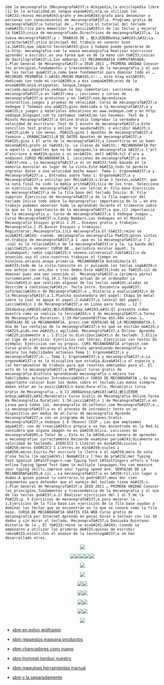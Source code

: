 
```
sbm la mecanografia 1Mecanograf&#237;a Wikipedia,la enciclopedia libre [1] En la actualidad,en lengua espa&#241;ola,se utilizan los t&#233;rminos mecan&#243;grafo y mecan&#243;grafa para denominar a personas con conocimientos de mecanograf&#237;a. Programa gratis de mecanograf&#237;a tutorial de … Practica el tutorial del teclado num&#233;rico para memorizar la posici&#243;n de las teclas y mejorar la t&#233;cnica de mecanografiado.Directrices de mecanograf&#237;a. la nueva mecanograf&#237;a : TRABAJO DE … 嵌入式视频&nbsp;&#0183;&#32;La caracter&#237;stica principal del trabajo es conocer bien la.1&#191;que impacto tecnol&#243;gico y humano puede generarse de la.http: mecanografia.com la nueva mecanografia Realizar ejercicios aprender a escribir,es una tarea que va de la mano con t&#233;cnicas de dactilograf&#237;a.Sin embargo.(1) MECANOGRAFIA COMPUTARIADA; 1.Plan General de Mecanograf&#237;a 2010 2011 … PRIMERA UNIDAD Conocer los principios,fundamentos y trascendencia de la mecanografia y el uso de las teclas gu&#237;a,como base fundamental para dominar todo el … RECURSOS PRIMARIA Y.&#161;MUCHO M&#193;S!: … este blog est&#193; dedicado con todo mi cari&#209;o a mis compa&#209;eros de la ense&#209;anza.etiquetas: lengua,lengua variado,mecanografia,vedoque.no hay comentarios: Lecciones de mecanograf&#237;a en l&#237;nea … Lecciones y cursos de mecanograf&#237;a gratuitos y en l&#237;nea.Aprendizaje interactivo,juegos y pruebas de velocidad. Curso de mecanograf&#237;a Vedoque I Tenemos una p&#225;gina dedicada a la mecanograf&#237;a y m&#225;s juegos y materiales educativos en www.vedoque.com y en http: vedoque.blogspot.com te contamos c&#243;mo los hacemos. Test de 1 Minuto Mecanograf&#237;a Online Gratis Comprobar la verdadera velocidad de escritura: Test de 1 minuto de mecanograf&#237;a.Este sencillos test gratis y online te ayudar&#225; a escribir m&#225;s r&#225;pido y con menos. P&#225;gina 1 Apuntes de mecanograf&#237;a Yasmina … GRABACI&#211;N DE DATOS Apuntes de mecanograf&#237;a P&#225;gina 1 El arte de la mecanograf&#237;a Convertirse en un buen mecan&#243;grafo es s&#243;lo. La classe de 5&#232;: MECANOGRAFIA Per a aquells i aquelles que no ho sapigueu,la mecanografia &#233;s l'art d'escriure a m&#224;quina i us ser&#224; molt &#250;til d'ara a endavant.CURSO MECANOGRAFIA 1. Lecciones de mecanograf&#237;a en l&#237;nea … La mecanograf&#237;a es un m&#233;todo basado en la memoria muscular en lugar de la vista.Este m&#233;todo te permite ingresar datos a una velocidad mucho mayor. Tema 1: Ergonom&#237;a y Mecanograf&#237;a … Entradas sobre Tema 1: Ergonom&#237;a y Mecanograf&#237;a escritas por Mois&#233;s.Eran 3 textos,as&#237; que la nota final ha sido la media aritm&#233;tica de los tres. Seleccione un ejercicio de mecanograf&#237;a con letras A: Fila base Ejercicios de mecanograf&#237;a de la fila base del teclado Inicio: B: Fila superior Ejercicios de mecanograf&#237;a de la fila superior del teclado Inicio todo sobre la mecanografia: importancia de la … en ete trabajo podemos observar todo lo aprendido durante el trimestre sobre lo que es la importancia de la mecanograf&#237;a que.(1) importancia de la mecanografia y. Curso de mecanograf&#237;a 1 Vedoque Juegos … Curso Mecanograf&#237;a.Candy Numbers.Los Vedoques en el Mundial Mecanografia Ensayos gratis 1 25 … Ensayos gratis y trabajos: Mecanografia.1 25.Buscar Ensayos y trabajos; Registrarse;.Mecanografia.1)La mecanografia.El t&#233;rmino se acu&#241;&#243; cuando. mecanografia mecanografia P&#225;ginas vistas en.trabajo de mecanograf&#237;a 1 .que es la mecanograf&#237;a ? 2 .cual es la relaci&#243;n de la mecanograf&#237;a y la. La banda del capit&#225;n veneno: CURSO DE … periodico escolar &quot; la pluma&quot; radio capit&#225;n veneno.colodronia7.tabl&#211;n de anuncios.usa el coco.nuestros trabajos.el tiempo en hinojosa.enlaces.anaya primaria. MECANOGRAFIA Autodidacta El m&#233;todo de la vista.Consiste en ir pulsando las teclas seg&#250;n nos antoje con uno,dos o tres dedos.Este m&#233;todo es f&#225;cil de dominar pues una vez conocido el. Mecanograf&#237;a (primera parte) cursomecanet.com Fig.14.1.Teclado actual de un ordenador La funci&#243;n que realizan algunas de las teclas se&#241;aladas se describe a continuaci&#243;n. Tecla intro. Encuentra aqu&#237; informaci&#243;n de Mecanograf&#237;a … Historia y evoluci&#243;n de la Mecanograf&#237;a.1.Plancha sostenedora del papel: Chapa de metal sobre la cual se apoya el papel.2.Gu&#237;a lateral del papel:. Lecci&#243;n 1 de Mecanograf&#237;a en Linea para todas … 12 7 2014&nbsp;&#0183;&#32;嵌入式视频&nbsp;&#0183;&#32;El presente video muestra como se realiza la lecci&#243;n 1 de mecanograf&#237;a.Tarea de Mecanografia Duration: 1:34.MarioooohDlFlow 455,484 views.1… VENTAJAS DE LA MECANOGRAFIA. prezi.com VENTAJAS DE LA MECANOGRAFIA.1. Una de las ventajas de la mecanograf&#237;a es que se escribe m&#225;s r&#225;pido,con m&#225;s agilidad. Mecanograf&#237;a Online: Aprenda r&#225;pidamente a … 1.Elija su distribuci&#243;n de teclado: 2.Elija un tipo de ejercicio: Ejercicios con letras; Ejercicios con textos de ejemplo; Ejercicios con su propio. CURS MECANOGRAFIA artypist.com Curso gratis de mecanografia.Disfruta aprendiendo mecanografia o mejora tus habilidades actuales Tema 1: Ergonom&#237;a y mecanograf&#237;a. … Tema 1: Ergonom&#237;a y mecanograf&#237;a.La ergonom&#237;a es la disciplina que estudia,dise&#241;a el espacio y las herramientas de trabajo para que resulten adecuadas para el. El arte de la mecanograf&#237;a ARTypist Curso gratis de mecanografia.Disfruta aprendiendo mecanografia o mejora tus habilidades actuales Introducci&#243;n CURSO DE MECANOGRAFIA … Es muy importante colocar bien los dedos sobre el teclado.Las manos siempre deben estar en la posici&#243;n base.Para ello. MecaGratis Curso Gratis de Mecanografia … 6 13 2008&nbsp;&#0183;&#32;嵌入式视频&nbsp;&#0183;&#32;MecaGratis Curso Gratis de Mecanografia Online.Tarea de Mecanografia Duration: 1:34.Lecci&#243;n 1 de Mecanograf&#237;a en Linea para todas las. mecanografia 10.softonic.com Mecanograf&#237;a … La mecanograf&#237;a es el proceso de introducir texto en un dispositivo por medio de un.Curso de mecanografia Aprende mecanograf&#237;a con un programa de lecciones.Gratis. Mecanograf&#237;a Vedoque 1 6 (Nuevo) CEIP … Las que empleamos aqu&#237; son de creaci&#243;n propia o se han encontrado en la Red.Si considera que alguna imagen no es p&#250;blica. Lecciones de mecanograf&#205;a Tutor de … Esta es la &#250;nica manera de aprender a mecanografiar correctamente.Recuerde examinar peri&#243;dicamente su velocidad de tecleado. EXERCICI 1 Lletres en min&#250;scules i n&#250;meros EXERCICI 1 Lletres en min&#250;scules i n&#250;meros.Escriu.Per escriure la lletra o el n&#250;mero de sota d'una tecla (1a opci&#243;) Nom&#233;s l'heu de pr&#232;mer Typing Test Spanish 10FastFingers.com Typing Test 10fastfingers offers a free online Typing Speed Test Game in multiple languages.You can measure your typing skills,improve your typing speed and. VENTAJAS DE LA MECANOGRAF&#205;A sjc … La mecanograf&#237;a es &#250;til,sin lugar a dudas.A quien piense lo contrario,le podr&#237;amos dar cien argumentos para defender que el manejo del teclado tiene m&#225;s. 1.Plan General de Mecanograf&#237;a 2010 2011 … PRIMERA UNIDAD Conocer los principios,fundamentos y trascendencia de la mecanografia y el uso de las teclas gu&#237;a.2) Realizar ejercicios del 1 al 5 de la P&#225;g. 5 Ejercicios de mecanograf&#237;a para mejorar la … 1.Ejercicios de la fila base.Los ejercicios de la fila base ayudan a dominar las teclas que se encuentran en lo que se conoce como la fila base. CURSO DE MECANOGRAFIA GRATIS VIA WEB Curso gratis de mecanografia por Internet.Aprenda en pocas horas a teclear con los 10 dedos y sin mirar el teclado. Mecanograf&#237;a Daniuska Quintana: Historia de la … El t&#233;rmino se acu&#241;&#243; cuando se empezaron a utilizar las primeras m&#225;quinas de escribir (mec&#225;nicas).Con el avance de la tecnolog&#237;a se han desarrollado otros. 
```

<div align="center">

<a href="https://es-crusher.shibang-china.com/github&k=sbm+la+mecanografia+1"><img src="https://static.shibang-china.com/es/crusher/logo.jpg"></a>

<a href="https://es-crusher.shibang-china.com/github&k=sbm+la+mecanografia+1"><img src="https://static.shibang-china.com/es/crusher/index.jpg"></a><a href="https://es-crusher.shibang-china.com/material.htmlgithub&k=sbm+la+mecanografia+1"><img src="https://static.shibang-china.com/es/crusher/material.jpg"></a><a href="https://es-crusher.shibang-china.com/application.htmlgithub&k=sbm+la+mecanografia+1"><img src="https://static.shibang-china.com/es/crusher/application.jpg"></a><a href="https://es-crusher.shibang-china.com/aboutus.htmlgithub&k=sbm+la+mecanografia+1"><img src="https://static.shibang-china.com/es/crusher/aboutus.jpg"></a><a href="https://es-crusher.shibang-china.com/contact.htmlgithub&k=sbm+la+mecanografia+1"><img src="https://static.shibang-china.com/es/crusher/contact.jpg"></a>

<a href="https://es-crusher.shibang-china.com/github&k=sbm+la+mecanografia+1"><img src="https://static.shibang-china.com/es/crusher/banner.jpg"></a>

<a href="https://swt.shibang-china.com/github&k=sbm+la+mecanografia+1"><img src="https://static.shibang-china.com/es/crusher/text.jpg"></a>

<a href="https://swt.shibang-china.com/github&k=sbm+la+mecanografia+1"><img src="https://static.shibang-china.com/es/crusher/chat.jpg"></a><a href="https://es-crusher.shibang-china.com/contact.htmlgithub&k=sbm+la+mecanografia+1"><img src="https://static.shibang-china.com/es/crusher/message.jpg"></a>

<a href="https://es-crusher.shibang-china.com/products/pe.htmlgithub&k=sbm+la+mecanografia+1"><img src="https://static.shibang-china.com/es/crusher/pe.jpg"></a><a href="https://es-crusher.shibang-china.com/products/pf.htmlgithub&k=sbm+la+mecanografia+1"><img src="https://static.shibang-china.com/es/crusher/pf.jpg"></a>

<a href="https://es-crusher.shibang-china.com/products/hpt.htmlgithub&k=sbm+la+mecanografia+1"><img src="https://static.shibang-china.com/es/crusher/hpt.jpg"></a><a href="https://es-crusher.shibang-china.com/products/vsi.htmlgithub&k=sbm+la+mecanografia+1"><img src="https://static.shibang-china.com/es/crusher/vsi.jpg"></a>

<a href="https://es-crusher.shibang-china.com/products/klv.htmlgithub&k=sbm+la+mecanografia+1"><img src="https://static.shibang-china.com/es/crusher/klv.jpg"></a><a href="https://es-crusher.shibang-china.com/products/portable.htmlgithub&k=sbm+la+mecanografia+1"><img src="https://static.shibang-china.com/es/crusher/portable.jpg"></a>

<a href="https://swt.shibang-china.com/github&k=sbm+la+mecanografia+1"><img src="https://static.shibang-china.com/es/crusher/case.jpg"></a>

</div>


* [sbm en polvo wolframio](sbm%20en%20polvo%20wolframio.md)

* [sbm repuestos maquina productos](sbm%20repuestos%20maquina%20productos.md)

* [sbm chancadores cono nuevo](sbm%20chancadores%20cono%20nuevo.md)

* [sbm trommel tambor nuestro](sbm%20trommel%20tambor%20nuestro.md)

* [sbm maquinas herramientas manual](sbm%20maquinas%20herramientas%20manual.md)

* [sbm y la separadamente](sbm%20y%20la%20separadamente.md)
